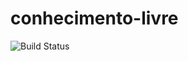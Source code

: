 # conhecimento-livre

![Build Status](https://travis-ci.org/aceleradora-TW/conhecimento-livre.svg?branch=master)
